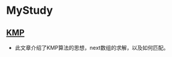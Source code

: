 # MyStudy

## [KMP](http://blog.csdn.net/yutianzuijin/article/details/11954939/)
* 此文章介绍了KMP算法的思想，next数组的求解，以及如何匹配。